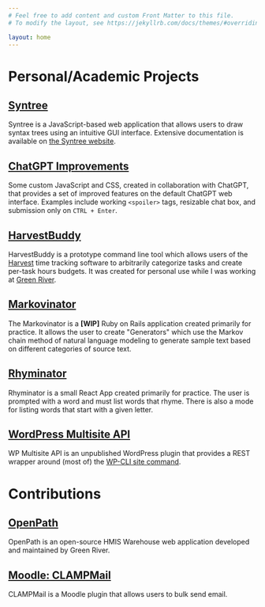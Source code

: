 ```yaml
---
# Feel free to add content and custom Front Matter to this file.
# To modify the layout, see https://jekyllrb.com/docs/themes/#overriding-theme-defaults

layout: home
---
```

# Personal/Academic Projects

## [Syntree](https://syntree.andycodesthings.com)

Syntree is a JavaScript-based web application that allows users to draw syntax trees using an intuitive GUI interface. Extensive documentation is available on [the Syntree website](http://syntree.andycodesthings.com/pages/what.php).

## [ChatGPT Improvements](https://github.com/andyzito/chatgpt-improvements)

Some custom JavaScript and CSS, created in collaboration with ChatGPT, that provides a set of improved features on the default ChatGPT web interface. Examples include working `<spoiler>` tags, resizable chat box, and submission only on `CTRL + Enter`.

## [HarvestBuddy](https://github.com/andyzito/harvest_buddy)

HarvestBuddy is a prototype command line tool which allows users of the [Harvest](https://www.getharvest.com/) time tracking software to arbitrarily categorize tasks and create per-task hours budgets. It was created for personal use while I was working at [Green River](https://www.greenriver.com/).

## [Markovinator](https://markovinator.andycodesthings.com)

The Markovinator is a **[WIP]** Ruby on Rails application created primarily for practice. It allows the user to create "Generators" which use the Markov chain method of natural language modeling to generate sample text based on different categories of source text.

## [Rhyminator](https://rhyminator.andycodesthings.com)

Rhyminator is a small React App created primarily for practice. The user is prompted with a word and must list words that rhyme. There is also a mode for listing words that start with a given letter.

## [WordPress Multisite API](https://github.com/azito122/wp-multisite-api)

WP Multisite API is an unpublished WordPress plugin that provides a REST wrapper around (most of) the [WP-CLI site command](https://developer.wordpress.org/cli/commands/site/).

# Contributions

## [OpenPath](/openpath)
OpenPath is an open-source HMIS Warehouse web application developed and maintained by Green River.

## [Moodle: CLAMPMail](/clampmail)
CLAMPMail is a Moodle plugin that allows users to bulk send email.
